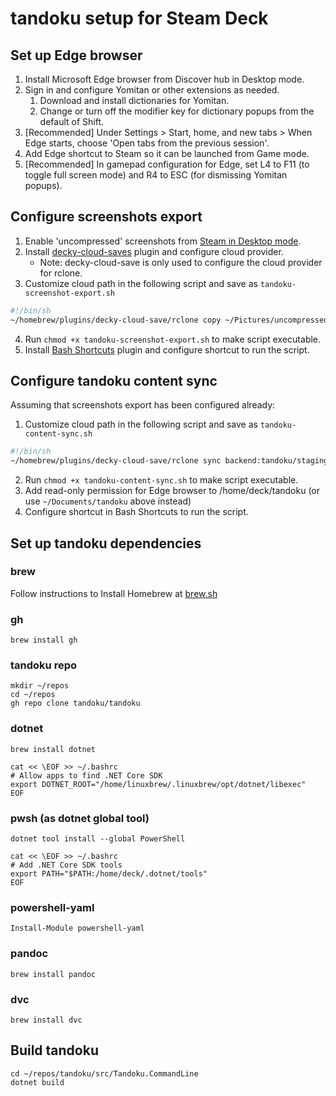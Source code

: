 # tandoku setup for Steam Deck

## Set up Edge browser
1. Install Microsoft Edge browser from Discover hub in Desktop mode.
2. Sign in and configure Yomitan or other extensions as needed.
    1. Download and install dictionaries for Yomitan.
    2. Change or turn off the modifier key for dictionary popups from the default of Shift.
3. [Recommended] Under Settings > Start, home, and new tabs > When Edge starts, choose 'Open tabs from the previous session'.
4. Add Edge shortcut to Steam so it can be launched from Game mode.
5. [Recommended] In gamepad configuration for Edge, set L4 to F11 (to toggle full screen mode) and R4 to ESC (for dismissing Yomitan popups).

## Configure screenshots export
1. Enable 'uncompressed' screenshots from [Steam in Desktop mode](https://steamcommunity.com/sharedfiles/filedetails/?id=1726400605).
2. Install [decky-cloud-saves](https://github.com/GedasFX/decky-cloud-save) plugin and configure cloud provider.
    - Note: decky-cloud-save is only used to configure the cloud provider for rclone.
3. Customize cloud path in the following script and save as `tandoku-screenshot-export.sh`
```sh
#!/bin/sh
~/homebrew/plugins/decky-cloud-save/rclone copy ~/Pictures/uncompressed/ backend:tandoku/staging/steam-deck/import/screenshots/ --copy-links --progress
```
4. Run `chmod +x tandoku-screenshot-export.sh` to make script executable.
5. Install [Bash Shortcuts](https://github.com/Tormak9970/bash-shortcuts) plugin and configure shortcut to run the script.

## Configure tandoku content sync
Assuming that screenshots export has been configured already:
1. Customize cloud path in the following script and save as `tandoku-content-sync.sh`
```sh
#!/bin/sh
~/homebrew/plugins/decky-cloud-save/rclone sync backend:tandoku/staging/steam-deck/export/ ~/tandoku/ --progress
```
2. Run `chmod +x tandoku-content-sync.sh` to make script executable.
3. Add read-only permission for Edge browser to /home/deck/tandoku (or use `~/Documents/tandoku` above instead)
4. Configure shortcut in Bash Shortcuts to run the script.

## Set up tandoku dependencies

### brew
Follow instructions to Install Homebrew at [brew.sh](https://brew.sh)

### gh
```
brew install gh
```

### tandoku repo
```
mkdir ~/repos
cd ~/repos
gh repo clone tandoku/tandoku
```

### dotnet
```
brew install dotnet

cat << \EOF >> ~/.bashrc
# Allow apps to find .NET Core SDK
export DOTNET_ROOT="/home/linuxbrew/.linuxbrew/opt/dotnet/libexec"
EOF
```

### pwsh (as dotnet global tool)
```
dotnet tool install --global PowerShell

cat << \EOF >> ~/.bashrc
# Add .NET Core SDK tools
export PATH="$PATH:/home/deck/.dotnet/tools"
EOF
```

### powershell-yaml
```pwsh
Install-Module powershell-yaml
```

### pandoc
```
brew install pandoc
```

### dvc
```
brew install dvc
```

## Build tandoku
```
cd ~/repos/tandoku/src/Tandoku.CommandLine
dotnet build
```